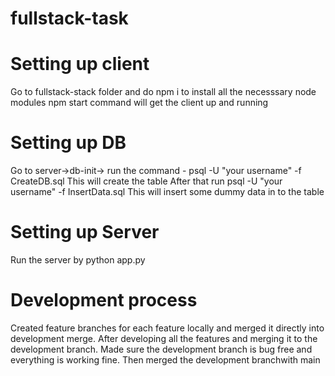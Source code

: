 # fullstack-task
# Setting up client
Go to fullstack-stack folder and do npm i to install all the necesssary node modules
npm start command will get the client up and running
# Setting up DB
Go to server->db-init-> run the command - psql -U "your username" -f CreateDB.sql
This will create the table
After that run psql -U "your username" -f InsertData.sql
This will insert  some dummy data in to the table

# Setting up Server
Run the server by python app.py

# Development process
Created feature branches for each feature locally and merged it directly into development merge.
After developing all the features and merging it to the development branch. Made sure the development branch is bug free and everything is working fine.
Then merged the development branchwith main


